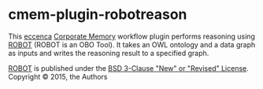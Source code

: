 # cmem-plugin-robotreason

This [eccenca](https://eccenca.com) [Corporate Memory](https://documentation.eccenca.com) workflow plugin performs reasoning using [ROBOT](http://robot.obolibrary.org/) (ROBOT is
an OBO Tool). It takes an OWL ontology and a data graph as inputs and writes the reasoning result to a specified graph.

[ROBOT](http://robot.obolibrary.org/) is published under the [BSD 3-Clause "New" or "Revised" License](https://choosealicense.com/licenses/bsd-3-clause/).
Copyright © 2015, the Authors




